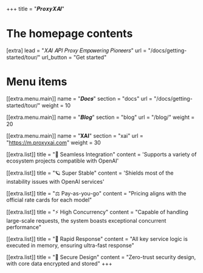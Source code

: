 +++
title = "𝑷𝒓𝒐𝒙𝒚𝑿𝑨𝑰"

# The homepage contents
[extra]
lead = "𝑋𝐴𝐼 𝐴𝑃𝐼 𝑃𝑟𝑜𝑥𝑦 𝐸𝑚𝑝𝑜𝑤𝑒𝑟𝑖𝑛𝑔 𝑃𝑖𝑜𝑛𝑒𝑒𝑟𝑠"
url = "/docs/getting-started/tour/"
url_button = "Get started"

# Menu items
[[extra.menu.main]]
name = "𝑫𝒐𝒄𝒔"
section = "docs"
url = "/docs/getting-started/tour/"
weight = 10

[[extra.menu.main]]
name = "𝑩𝒍𝒐𝒈"
section = "blog"
url = "/blog/"
weight = 20

[[extra.menu.main]]
name = "𝐗𝐀𝐈"
section = "xai"
url = "https://m.proxyxai.com"
weight = 30

[[extra.list]]
title = "🔋 Seamless Integration"
content = 'Supports a variety of ecosystem projects compatible with OpenAI'

[[extra.list]]
title = "🪐 Super Stable"
content = 'Shields most of the instability issues with OpenAI services'

[[extra.list]]
title = "⚖️  Pay-as-you-go"
content = "Pricing aligns with the official rate cards for each model"

[[extra.list]]
title = "⚡️ High Concurrency"
content = "Capable of handling large-scale requests, the system boasts exceptional concurrent performance"

[[extra.list]]
title = "🚀️ Rapid Response"
content = "All key service logic is executed in memory, ensuring ultra-fast response"

[[extra.list]]
title = "🚦 Secure Design"
content = "Zero-trust security design, with core data encrypted and stored"
+++
